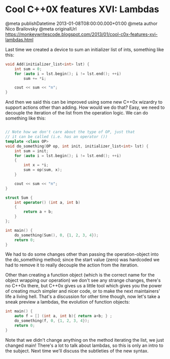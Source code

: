# Cool C++0X features XVI: Lambdas

@meta publishDatetime 2013-01-08T08:00:00.000+01:00
@meta author Nico Brailovsky
@meta originalUrl https://monkeywritescode.blogspot.com/2013/01/cool-c0x-features-xvi-lambdas.html

Last time we created a device to sum an initializer list of ints, something like this:

```c++
void Add(initializer_list<int> lst) {
	int sum = 0;
	for (auto i = lst.begin(); i != lst.end(); ++i)
		sum += *i;

	cout << sum << "n";
}

```

And then we said this can be improved using some new C++0x wizardry to support actions other than adding. How would we do that? Easy, we need to decouple the iteration of the list from the operation logic. We can do something like this:

```c++

// Note how we don't care about the type of OP, just that
// it can be called (i.e. has an operator ())
template <class OP>
void do_something(OP op, int init, initializer_list<int> lst) {
	int sum = init;
	for (auto i = lst.begin(); i != lst.end(); ++i)
	{
		int x = *i;
		sum = op(sum, x);
	}

	cout << sum << "n";
}

struct Sum {
	int operator() (int a, int b)
	{
		return a + b;
	}
};

int main() {
	do_something(Sum(), 0, {1, 2, 3, 4});
	return 0;
}
```

We had to do some changes other than passing the operation-object into the do\_something method; since the start value (zero) was hardcoded we had to remove it to really decouple the action from the iteration.

Other than creating a function object (which is the correct name for the object wrapping our operation) we don't see any strange changes, there's no C++0x there, but C++0x gives us a little tool which gives you the power of creating much simpler and nicer code, or to make the next maintainers' life a living hell. That's a discussion for other time though, now let's take a sneak preview a lambdas, the evolution of function objects:

```c++
int main() {
	auto f = [] (int a, int b){ return a+b; } ;
	do_something(f, 0, {1, 2, 3, 4});
	return 0;
}
```

Note that we didn't change anything on the method iterating the list, we just changed main! There's a lot to talk about lambdas, so this is only an intro to the subject. Next time we'll discuss the subtleties of the new syntax.

